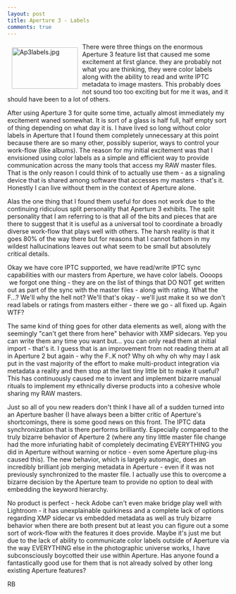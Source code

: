 ```yaml
---
layout: post
title: Aperture 3 - Labels
comments: true
---
```

<a rel="lightbox" href="/wp-content/uploads/2010/07/Ap3labels.jpg"><img title="Ap3labels.jpg" src="/wp-content/uploads/2010/07/.thumbs/.Ap3labels.jpg" border="0" alt="Ap3labels.jpg" hspace="10" vspace="10" width="150" height="94" align="left" /></a>There were three things on the enormous Aperture 3 feature list that caused me some excitement at first glance. they are probably not what you are thinking, they were color labels along with the ability to read and write IPTC metadata to image masters. This probably does not sound too too exciting but for me it was, and it should have been to a lot of others.

After using Aperture 3 for quite some time, actually almost immediately my excitement waned somewhat. It is sort of a glass is half full, half empty sort of thing depending on what day it is. I have lived so long without color labels in Aperture that I found them completely unnecessary at this point because there are so many other, possibly superior, ways to control your work-flow (like albums). The reason for my initial excitement was that I envisioned using color labels as a simple and efficient way to provide communication across the many tools that access my RAW master files. That is the only reason I could think of to actually use them - as a signaling device that is shared among software that accesses my masters - that's it. Honestly I can live without them in the context of Aperture alone.

Alas the one thing that I found them useful for does not work due to the continuing ridiculous split personality that Aperture 3 exhibits. The split personality that I am referring to is that all of the bits and pieces that are there to suggest that it is useful as a universal tool to coordinate a broadly diverse work-flow that plays well with others. The harsh reality is that it goes 80% of the way there but for reasons that I cannot fathom in my wildest hallucinations leaves out what seem to be small but absolutely critical details.

Okay we have core IPTC supported, we have read/write IPTC sync capabilities with our masters from Aperture, we have color labels. Oooops  we forgot one thing - they are on the list of things that DO NOT get written out as part of the sync with the master files - along with rating. What the F...? We'll why the hell not? We'll that's okay - we'll just make it so we don't read labels or ratings from masters either - there we go - all fixed up. Again WTF?

The same kind of thing goes for other data elements as well, along with the seemingly "can't get there from here" behavior with XMP sidecars. Yep you can write them any time you want but... you can only read them at initial import - that's it. I guess that is an improvement from not reading them at all in Aperture 2 but again - why the F..K not? Why oh why oh why may I ask put in the vast majority of the effort to make multi-product integration via metadata a reality and then stop at the last tiny little bit to make it useful? This has continuously caused me to invent and implement bizarre manual rituals to implement my ethnically diverse products into a cohesive whole sharing my RAW masters.

Just so all of you new readers don't think I have all of a sudden turned into an Aperture basher (I have always been a bitter critic of Aperture's shortcomings, there is some good news on this front. The IPTC data synchronization that is there performs brilliantly. Especially compared to the truly bizarre behavior of Aperture 2 (where any tiny little master file change had the more infuriating habit of completely decimating EVERYTHING you did in Aperture without warning or notice - even some Aperture plug-ins caused this). The new behavior, which is largely automagic, does an incredibly brilliant job merging metadata in Aperture - even if it was not previously synchronized to the master file. I actually use this to overcome a bizarre decision by the Aperture team to provide no option to deal with embedding the keyword hierarchy.

No product is perfect - heck Adobe can't even make bridge play well with Lightroom - it has unexplainable quirkiness and a complete lack of options regarding XMP sidecar vs embedded metadata as well as truly bizarre behavior when there are both present but at least you can figure out a some sort of work-flow with the features it does provide. Maybe it's just me but due to the lack of ability to communicate color labels outside of Aperture via the way EVERYTHING else in the photographic universe works, I have subconsciously boycotted their use within Aperture. Has anyone found a fantastically good use for them that is not already solved by other long existing Aperture features?

RB